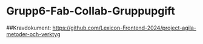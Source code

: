 # Grupp6-Fab-Collab-Gruppupgift


##Kravdokument:
https://github.com/Lexicon-Frontend-2024/project-agila-metoder-och-verktyg
